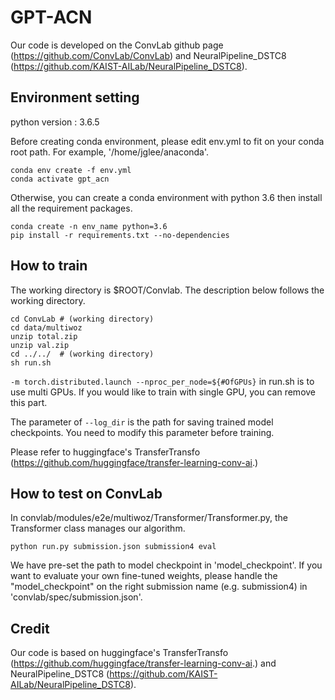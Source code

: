 # GPT-ACN

Our code is developed on the ConvLab github page (https://github.com/ConvLab/ConvLab) and NeuralPipeline_DSTC8 (https://github.com/KAIST-AILab/NeuralPipeline_DSTC8).

## Environment setting

python version : 3.6.5

Before creating conda environment, please edit env.yml to fit on your conda root path.
For example, \'/home/jglee/anaconda\'.

```
conda env create -f env.yml
conda activate gpt_acn
```

Otherwise, you can create a conda environment with python 3.6 then install all the requirement packages.

```
conda create -n env_name python=3.6
pip install -r requirements.txt --no-dependencies
```

## How to train

The working directory is $ROOT/Convlab.
The description below follows the working directory.

```
cd ConvLab # (working directory)
cd data/multiwoz
unzip total.zip
unzip val.zip
cd ../../  # (working directory)
sh run.sh
```

`-m torch.distributed.launch --nproc_per_node=${#OfGPUs}` in run.sh is to use multi GPUs. If you would like to train with single GPU, you can remove this part.

The parameter of `--log_dir` is the path for saving trained model checkpoints. You need to modify this parameter before training.

Please refer to huggingface's TransferTransfo (https://github.com/huggingface/transfer-learning-conv-ai.) 


## How to test on ConvLab

In convlab/modules/e2e/multiwoz/Transformer/Transformer.py, the Transformer class manages our algorithm.

```
python run.py submission.json submission4 eval
```

We have pre-set the path to model checkpoint in 'model_checkpoint'. If you want to evaluate your own fine-tuned weights, please handle the "model_checkpoint" on the right submission name (e.g. submission4) in 'convlab/spec/submission.json'.

## Credit

Our code is based on huggingface's TransferTransfo (https://github.com/huggingface/transfer-learning-conv-ai.) and NeuralPipeline_DSTC8 (https://github.com/KAIST-AILab/NeuralPipeline_DSTC8).

